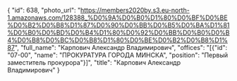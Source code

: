{
    "id": 638,
    "photo_url": "https://members2020by.s3.eu-north-1.amazonaws.com/128388_%D0%9A%D0%B0%D1%80%D0%BF%D0%BE%D0%B2%D0%B8%D1%87%D0%90%D0%BB%D0%B5%D0%BA%D1%81%D0%B0%D0%BD%D0%B4%D1%80%D0%92%D0%BB%D0%B0%D0%B4%D0%B8%D0%BC%D0%B8%D1%80%D0%BE%D0%B2%D0%B8%D1%87",
    "full_name": "Карпович Александр Владимирович",
    "offices": "[{\"id\": \"07-00\", \"name\": \"ПРОКУРАТУРА ГОРОДА МИНСКА\", \"position\": \"Первый заместитель прокурора\"}]",
    "title": "Карпович Александр Владимирович"
}